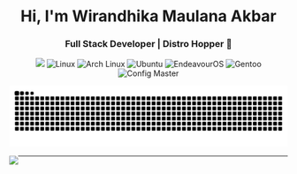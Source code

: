 <h1 align="center">Hi, I'm Wirandhika Maulana Akbar</h1>
<h3 align="center">Full Stack Developer | Distro Hopper 🐧</h3>



<div align="center">
  <img src="https://user-images.githubusercontent.com/22107794/139580686-887df369-edb8-4bc8-b607-4fbf6d7e4866.gif">

  <img src="https://img.shields.io/badge/Linux-FCC624?style=for-the-badge&logo=linux&logoColor=black" alt="Linux" />
  <img src="https://img.shields.io/badge/Arch_Linux-1793D1?style=for-the-badge&logo=arch-linux&logoColor=white" alt="Arch Linux" />
  <img src="https://img.shields.io/badge/Ubuntu-E95420?style=for-the-badge&logo=ubuntu&logoColor=white" alt="Ubuntu" />
  <img src="https://img.shields.io/badge/EndeavourOS-7C4DFF?style=for-the-badge&logo=arch-linux&logoColor=white" alt="EndeavourOS" />
  <img src="https://img.shields.io/badge/Gentoo-54487A?style=for-the-badge&logo=gentoo&logoColor=white" alt="Gentoo" />
  <img src="https://img.shields.io/badge/Config_Master-FFD700?style=for-the-badge&logo=neovim&logoColor=black" alt="Config Master" />


![snake gif](https://github.com/wirandhika-maulana/wirandhika-maulana/blob/output/github-contribution-grid-snake-dark.svg)
</div>

<p>
 <img align="left" src="https://github-readme-stats-git-masterrstaa-rickstaa.vercel.app/api/top-langs/?username=wirandhika-maulana&theme=dracula)](https://github.com/wirandhika-maulana/github-readme-stats)" />
</p>

---

  
<!-- Proudly created with GPRM ( https://gprm.itsvg.in ) -->
